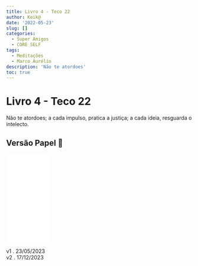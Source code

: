 ```yaml
---
title: Livro 4 - Teco 22
author: Keik@
date: '2022-05-23'
slug: []
categories:
  - Super Amigos
  - CORE SELF
tags:
  - Meditações
  - Marco Aurélio
description: 'Não te atordoes'
toc: true
---
```


# Livro 4 - Teco 22

Não te atordoes; a cada impulso, pratica a justiça; a cada ideia, resguarda o intelecto.

## Versão Papel :book:
<iframe style="width:120px;height:240px;" marginwidth="0" marginheight="0" scrolling="no" frameborder="0" src="//ws-na.amazon-adsystem.com/widgets/q?ServiceVersion=20070822&OneJS=1&Operation=GetAdHtml&MarketPlace=BR&source=ss&ref=as_ss_li_til&ad_type=product_link&tracking_id=mundodekeika-20&language=pt_BR&marketplace=amazon&region=BR&placement=B092FVY4BB&asins=B092FVY4BB&linkId=37c5ec14221f61f811029aa88b520891&show_border=true&link_opens_in_new_window=true"></iframe>


v1 . 23/05/2023  
v2 . 17/12/2023  